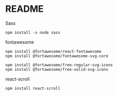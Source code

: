 # README
Sass
```
npm install -s node sass
```

fontawesome
```
npm install @fortawesome/react-fontawesome
npm install @fortawesome/fontawesome-svg-core

npm install @fortawesome/free-regular-svg-icons
npm install @fortawesome/free-solid-svg-icons
```

react-scroll
```
npm install react-scroll
```
